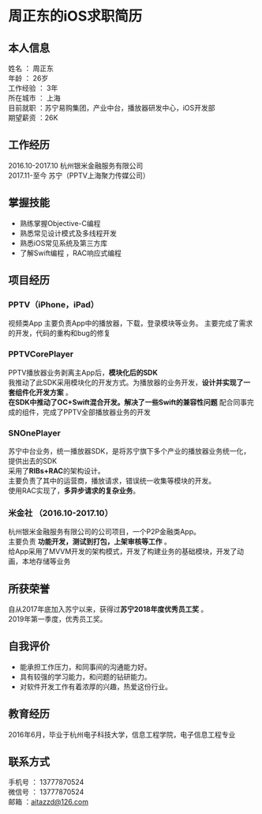 # 周正东的iOS求职简历
## 本人信息
姓名 ： 周正东  
年龄 ： 26岁  
工作经验 ： 3年  
所在城市 ： 上海  
目前就职 ：苏宁易购集团，产业中台，播放器研发中心，iOS开发部  
期望薪资 ：26K  

## 工作经历
2016.10-2017.10 杭州银米金融服务有限公司  
2017.11-至今 苏宁（PPTV上海聚力传媒公司）
## 掌握技能
+ 熟练掌握Objective-C编程
+ 熟悉常见设计模式及多线程开发
+ 熟悉iOS常见系统及第三方库
+ 了解Swift编程 ，RAC响应式编程

## 项目经历
### PPTV（iPhone，iPad）
视频类App
主要负责App中的播放器，下载，登录模块等业务。
主要完成了需求的开发，代码的重构和bug的修复

### PPTVCorePlayer
PPTV播放器业务剥离主App后，**模块化后的SDK**  
我推动了此SDK采用模块化的开发方式。为播放器的业务开发，**设计并实现了一套组件化开发方案** 。    
**在SDK中推动了OC+Swift混合开发。解决了一些Swift的兼容性问题**
配合同事完成的组件，完成了PPTV全部播放器业务的开发
### SNOnePlayer
苏宁中台业务，统一播放器SDK，是将苏宁旗下多个产业的播放器业务统一化，提供出去的SDK  
采用了**RIBs+RAC**的架构设计。  
主要负责了其中的运营商，播放请求，错误统一收集等模块的开发。  
使用RAC实现了，**多异步请求的复杂业务**。
### 米金社 （2016.10-2017.10）
杭州银米金融服务有限公司的公司项目，一个P2P金融类App。  
主要负责 **功能开发，测试到打包，上架审核等工作** 。  
给App采用了MVVM开发的架构模式，开发了构建业务的基础模块，开发了动画，本地存储等业务

## 所获荣誉
自从2017年底加入苏宁以来，获得过**苏宁2018年度优秀员工奖** 。  
2019年第一季度，优秀员工奖。
## 自我评价
+ 能承担工作压力，和同事间的沟通能力好。
+ 具有较强的学习能力，和问题的钻研能力。
+ 对软件开发工作有着浓厚的兴趣，热爱这份行业。

## 教育经历
2016年6月，毕业于杭州电子科技大学，信息工程学院，电子信息工程专业 

## 联系方式
手机号 ： 13777870524  
微信号 ： 13777870524  
邮箱 ：aitazzd@126.com  
